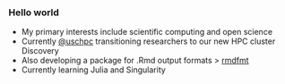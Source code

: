 ### Hello world

- My primary interests include scientific computing and open science
- Currently [@uschpc](https://github.com/uschpc) transitioning researchers to our new HPC cluster Discovery
- Also developing a package for .Rmd output formats > [rmdfmt](https://www.gitlab.com/drkrynstrng/rmdfmt)
- Currently learning Julia and Singularity
